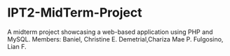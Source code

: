 # IPT2-MidTerm-Project
A midterm project showcasing a web-based application using PHP and MySQL. 
Members:
Baniel, Christine E.
Demetrial,Chariza Mae P.
Fulgosino, Lian F. 
